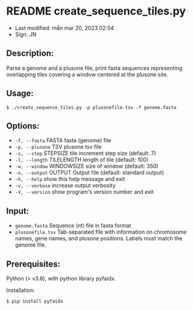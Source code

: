# README create\_sequence\_tiles.py

- Last modified: mån mar 20, 2023  02:54
- Sign: JN

## Description:

Parse a genome and a plusone file, print fasta sequences representing
overlapping tiles covering a window centered at the plusone site.

## Usage:

    $ ./create_sequence_tiles.py -p plusonefile.tsv -f genome.fasta

## Options:

- `-f, --fasta`   FASTA fasta (genome) file
- `-p, --plusone` TSV plusone tsv file
- `-s, --step`    STEPSIZE tile increment step size (default: 7)
- `-l, --length`  TILELENGTH length of tile (default: 100)
- `-w, --window`  WINDOWSIZE size of window (default: 350)
- `-o, --output`  OUTPUT Output file (default: standard output)
- `-h, --help`    show this help message and exit
- `-v, --verbose` increase output verbosity
- `-V, --version` show program's version number and exit

## Input:

- `genome.fasta` Sequence (nt) file in fasta format
- `plusonefile.tsv` Tab-separated file with information on chromosome names,
  gene names, and plusone positions.  Labels must match the genome file.

## Prerequisites:

Python (> v3.6), with python library pyfaidx.

Installation: 

    $ pip install pyfaidx

